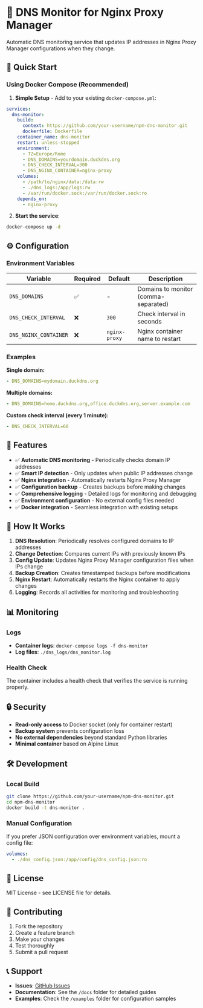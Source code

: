 # 🔄 DNS Monitor for Nginx Proxy Manager

Automatic DNS monitoring service that updates IP addresses in Nginx Proxy Manager configurations when they change.

## 🚀 Quick Start

### Using Docker Compose (Recommended)

1. **Simple Setup** - Add to your existing `docker-compose.yml`:

```yaml
services:
  dns-monitor:
    build:
      context: https://github.com/your-username/npm-dns-monitor.git
      dockerfile: Dockerfile
    container_name: dns-monitor
    restart: unless-stopped
    environment:
      - TZ=Europe/Rome
      - DNS_DOMAINS=yourdomain.duckdns.org
      - DNS_CHECK_INTERVAL=300
      - DNS_NGINX_CONTAINER=nginx-proxy
    volumes:
      - /path/to/nginx/data:/data:rw
      - ./dns_logs:/app/logs:rw
      - /var/run/docker.sock:/var/run/docker.sock:ro
    depends_on:
      - nginx-proxy
```

2. **Start the service**:
```bash
docker-compose up -d
```

## ⚙️ Configuration

### Environment Variables

| Variable | Required | Default | Description |
|----------|----------|---------|-------------|
| `DNS_DOMAINS` | ✅ | - | Domains to monitor (comma-separated) |
| `DNS_CHECK_INTERVAL` | ❌ | `300` | Check interval in seconds |
| `DNS_NGINX_CONTAINER` | ❌ | `nginx-proxy` | Nginx container name to restart |


### Examples

**Single domain:**
```yaml
- DNS_DOMAINS=mydomain.duckdns.org
```

**Multiple domains:**
```yaml
- DNS_DOMAINS=home.duckdns.org,office.duckdns.org,server.example.com
```

**Custom check interval (every 1 minute):**
```yaml
- DNS_CHECK_INTERVAL=60
```

## 🔧 Features

- ✅ **Automatic DNS monitoring** - Periodically checks domain IP addresses
- ✅ **Smart IP detection** - Only updates when public IP addresses change
- ✅ **Nginx integration** - Automatically restarts Nginx Proxy Manager
- ✅ **Configuration backup** - Creates backups before making changes
- ✅ **Comprehensive logging** - Detailed logs for monitoring and debugging
- ✅ **Environment configuration** - No external config files needed
- ✅ **Docker integration** - Seamless integration with existing setups

## 📁 How It Works

1. **DNS Resolution**: Periodically resolves configured domains to IP addresses
2. **Change Detection**: Compares current IPs with previously known IPs
3. **Config Update**: Updates Nginx Proxy Manager configuration files when IPs change
4. **Backup Creation**: Creates timestamped backups before modifications
5. **Nginx Restart**: Automatically restarts the Nginx container to apply changes
6. **Logging**: Records all activities for monitoring and troubleshooting

## 📊 Monitoring

### Logs
- **Container logs**: `docker-compose logs -f dns-monitor`
- **Log files**: `./dns_logs/dns_monitor.log`

### Health Check
The container includes a health check that verifies the service is running properly.

## 🔒 Security

- **Read-only access** to Docker socket (only for container restart)
- **Backup system** prevents configuration loss
- **No external dependencies** beyond standard Python libraries
- **Minimal container** based on Alpine Linux

## 🛠️ Development

### Local Build
```bash
git clone https://github.com/your-username/npm-dns-monitor.git
cd npm-dns-monitor
docker build -t dns-monitor .
```

### Manual Configuration
If you prefer JSON configuration over environment variables, mount a config file:
```yaml
volumes:
  - ./dns_config.json:/app/config/dns_config.json:ro
```

## 📝 License

MIT License - see LICENSE file for details.

## 🤝 Contributing

1. Fork the repository
2. Create a feature branch
3. Make your changes
4. Test thoroughly
5. Submit a pull request

## 📞 Support

- **Issues**: [GitHub Issues](https://github.com/your-username/npm-dns-monitor/issues)
- **Documentation**: See the `/docs` folder for detailed guides
- **Examples**: Check the `/examples` folder for configuration samples
